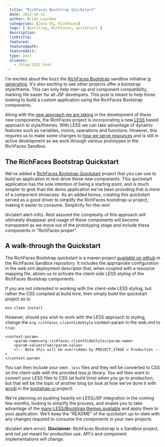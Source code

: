 ```yaml
---
  title: "RichFaces Bootstrap Quickstart"
  date: 2012-10-12
  author: Brian Leathem
  categories: [Java EE, RichFaces]
  tags: [ Bootstrap, RichFaces, quickstart ]
  description:
  linktitle:
  featured:
  featuredpath:
  featuredalt:
  type: post
  aliases:
    - /blog/2012.html
---
```


I'm excited about the buzz the [RichFaces Bootstrap](http://www.bleathem.ca/blog/2012/05/richfaces-bootstrap.html) sandbox initiative [is generating](http://pauldijou.fr/blog/2012/08/07/news-richfaces-bootstrap/). It's also exciting to see other projects offer a bootstrap style/theme. This can only help inter-op and component compatibility, marking life easier for all JSF developers. This post is meant to help those looking to build a custom application using the RichFaces Bootstrap components.

Along with the [new approach we are taking](https://community.jboss.org/thread/199693) in the development of these new components, the RichFaces project is incorporating a new [LESS](http://lesscss.org/) based approach to style/themes. With LESS we can take advantage of dynamic features such as variables, mixins, operations and functions. However, this requires us to make some changes to [how we serve resources](https://issues.jboss.org/browse/RFSBOX-42) and is still in active development as we work through various prototypes in the RichFaces Sandbox.

The RichFaces Bootstrap Quickstart
----------------------------------

We've added a [RichFaces Bootstrap Quickstart](https://github.com/richfaces/sandbox/tree/master/bootstrap/quickstart) project that you can use to build an application to test-drive these new components. This quickstart application has the sole intention of being a starting point, and is much simpler to grok than the demo application we've been providing that is more of a component showcase. As an added bonus, creating this quickstart served as a good driver to simplify the RichFaces bootstrap-ui project, making it easier to consume. Simplicity for-the-win!

div(alert alert-info). Rest assured the complexity of this approach will ultimately disappear and usage of these components will become transparent as we move out of the prototyping stage and include these components in "RichFaces proper".

A walk-through the Quickstart
-----------------------------

The RichFaces Bootstrap quickstart is a maven project [available on github](https://github.com/richfaces/sandbox/tree/master/bootstrap/quickstart) in the RichFaces Sandbox repository. It includes the appropriate configuration in the web.xml deployment descriptor that, when coupled with a resource mapping file, allows us to activate the client-side LESS styling of the RichFaces Bootstrap components.

If you are not interested in working with the client-side LESS styling, but rather the CSS compiled at build time, then simply build the quickstart project as is:

    mvn clean install

However, should you wish to work with the LESS approach to styling, change the `org.richfaces.clientSideStyle` context-param in the web.xml to `true`:

    <context-param>
        <param-name>org.richfaces.clientSideStyle</param-name>
        <param-value>true</param-value>
        <!-- Note this will be overridden by PROJECT_STAGE = Production -->
    </context-param>

You can then include your own `.less` files and they will be converted to CSS on the client-side with the provided less.js library. You will then want to convert your LESS files to CSS (at build time) when you go to production, but that will be the topic of another blog (or look at how we've done it with [wro4j](http://code.google.com/p/wro4j/) in the [bootstrap-ui](https://github.com/richfaces/sandbox/tree/master/bootstrap/ui) project).

We're planning on pushing heavily on LESS/JSF integration in the coming few months, looking to simplify the process, and enable you to take advantage of the [many LESS/Bootstrap themes available](https://www.google.ca/search?q=bootstrap+themes) and apply them to your application. We'll keep the "README" of the quickstart up-to-date with any changes required to consume the components in your own projects.

div(alert alert-error). **Disclaimer**: RichFaces Bootstrap is a Sandbox project, and *not yet* meant for production use. API's and component implementations will change.
